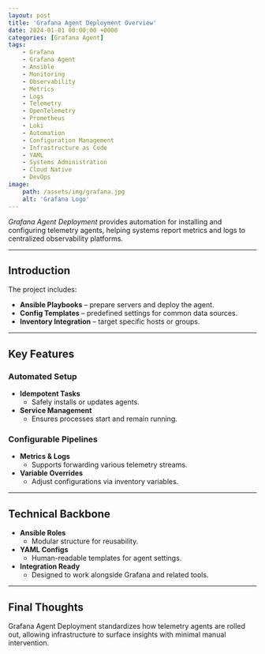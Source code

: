 ```yaml
---
layout: post
title: 'Grafana Agent Deployment Overview'
date: 2024-01-01 00:00:00 +0000
categories: [Grafana Agent]
tags:
    - Grafana
    - Grafana Agent
    - Ansible
    - Monitoring
    - Observability
    - Metrics
    - Logs
    - Telemetry
    - OpenTelemetry
    - Prometheus
    - Loki
    - Automation
    - Configuration Management
    - Infrastructure as Code
    - YAML
    - Systems Administration
    - Cloud Native
    - DevOps
image:
    path: /assets/img/grafana.jpg
    alt: 'Grafana Logo'
---
```


_Grafana Agent Deployment_ provides automation for installing and configuring telemetry agents, helping systems report metrics and logs to centralized observability platforms.

---

## Introduction

The project includes:

-   **Ansible Playbooks** – prepare servers and deploy the agent.
-   **Config Templates** – predefined settings for common data sources.
-   **Inventory Integration** – target specific hosts or groups.

---

## Key Features

### Automated Setup

-   **Idempotent Tasks**
    -   Safely installs or updates agents.
-   **Service Management**
    -   Ensures processes start and remain running.

### Configurable Pipelines

-   **Metrics & Logs**
    -   Supports forwarding various telemetry streams.
-   **Variable Overrides**
    -   Adjust configurations via inventory variables.

---

## Technical Backbone

-   **Ansible Roles**
    -   Modular structure for reusability.
-   **YAML Configs**
    -   Human-readable templates for agent settings.
-   **Integration Ready**
    -   Designed to work alongside Grafana and related tools.

---

## Final Thoughts

Grafana Agent Deployment standardizes how telemetry agents are rolled out, allowing infrastructure to surface insights with minimal manual intervention.
